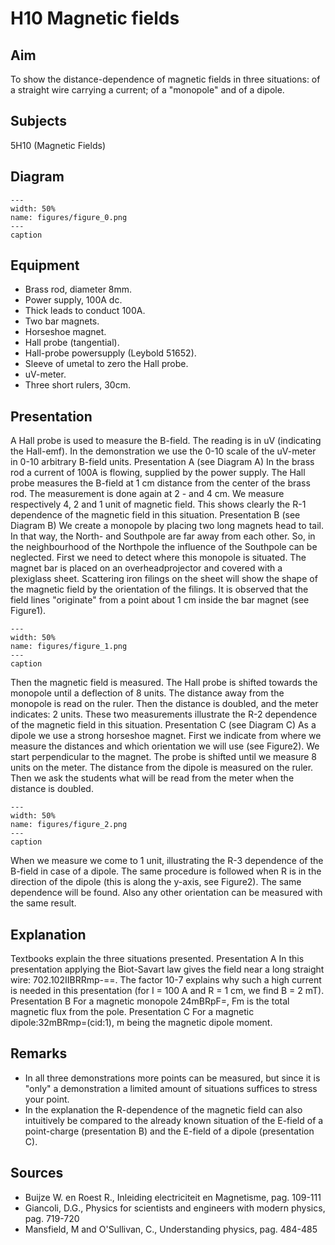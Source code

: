 # H10 Magnetic fields 
    
  
## Aim   
 To show the distance-dependence of magnetic fields in three situations: of a straight wire carrying a current; of a "monopole" and of a dipole.    
  
## Subjects   
 5H10 (Magnetic Fields)   
  
## Diagram   
   
```{figure} figures/figure_0.png  
---  
width: 50%  
name: figures/figure_0.png  
---  
caption  
``` 
      
  
## Equipment   
 
 *  Brass rod, diameter 8mm. 
 *  Power supply, 100A dc. 
 *  Thick leads to conduct 100A. 
 *  Two bar magnets. 
 *  Horseshoe magnet. 
 *  Hall probe (tangential). 
 *  Hall-probe powersupply (Leybold 51652). 
 *  Sleeve of umetal to zero the Hall probe. 
 *  uV-meter. 
 *  Three short rulers, 30cm.
     
  
## Presentation   
 A Hall probe is used to measure the B-field. The reading is in uV (indicating the Hall-emf). In the demonstration we use the 0-10 scale of the uV-meter in 0-10 arbitrary B-field units. Presentation A (see Diagram A) In the brass rod a current of 100A is flowing, supplied by the power supply. The Hall probe measures the B-field at 1 cm distance from the center of the brass rod. The measurement is done again at 2 - and 4 cm. We measure respectively 4, 2 and 1 unit of magnetic field. This shows clearly the R-1 dependence of the magnetic field in this situation. Presentation B (see Diagram B) We create a monopole by placing two long magnets head to tail. In that way, the North- and Southpole are far away from each other. So, in the neighbourhood of the Northpole the influence of the Southpole can be neglected. First we need to detect where this monopole is situated. The magnet bar is placed on an overheadprojector and covered with a plexiglass sheet. Scattering iron filings on the sheet will show the shape of the magnetic field by the orientation of the filings. It is observed that the field lines "originate" from a point about 1 cm inside the bar magnet (see Figure1).   
```{figure} figures/figure_1.png  
---  
width: 50%  
name: figures/figure_1.png  
---  
caption  
``` 
 Then the magnetic field is measured. The Hall probe is shifted towards the monopole until a deflection of 8 units. The distance away from the monopole is read on the ruler. Then the distance is doubled, and the meter indicates: 2 units. These two measurements illustrate the R-2 dependence of the magnetic field in this situation. Presentation C (see Diagram C) As a dipole we use a strong horseshoe magnet. First we indicate from where we measure the distances and which orientation we will use (see Figure2). We start perpendicular to the magnet. The probe is shifted until we measure 8 units on the meter. The distance from the dipole is measured on the ruler. Then we ask the students what will be read from the meter when the distance is doubled.     
```{figure} figures/figure_2.png  
---  
width: 50%  
name: figures/figure_2.png  
---  
caption  
``` 
 When we measure we come to 1 unit, illustrating the R-3 dependence of the B-field in case of a dipole. The same procedure is followed when R is in the direction of the dipole (this is along the y-axis, see Figure2). The same dependence will be found. Also any other orientation can be measured with the same result.   
  
## Explanation   
 Textbooks explain the three situations presented. Presentation A In this presentation applying the Biot-Savart law gives the field near a long straight wire: 702.102IIBRRmp-==. The factor 10-7 explains why such a high current is needed in this presentation (for I = 100 A and R = 1 cm, we find B = 2 mT). Presentation B For a magnetic monopole 24mBRpF=, Fm is the total magnetic flux from the pole. Presentation C For a magnetic dipole:32mBRmp=(cid:1), m being the magnetic dipole moment.    
  
## Remarks   
 
 *  In all three demonstrations more points can be measured, but since it is "only" a demonstration a limited amount of situations suffices to stress your point. 
 *  In the explanation the R-dependence of the magnetic field can also intuitively be compared to the already known situation of the E-field of a point-charge (presentation B) and the E-field of a dipole (presentation C).
   
  
## Sources   
 
 *  Buijze W. en Roest R., Inleiding electriciteit en Magnetisme, pag. 109-111 
 *  Giancoli, D.G., Physics for scientists and engineers with modern physics, pag.    719-720 
 *  Mansfield, M and O'Sullivan, C., Understanding physics, pag. 484-485
  